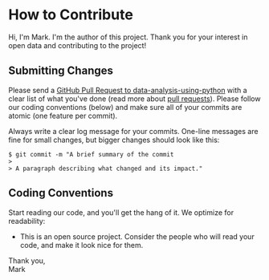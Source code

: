 # How to Contribute

Hi, I'm Mark. I'm the author of this project. Thank you for your interest in open data and contributing to the project!

## Submitting Changes

Please send a [GitHub Pull Request to data-analysis-using-python](https://github.com/mebauer/data-analysis-using-python/pull/new/master) with a clear list of what you've done (read more about [pull requests](https://docs.github.com/en/free-pro-team@latest/github/collaborating-with-issues-and-pull-requests/about-pull-requests)). Please follow our coding conventions (below) and make sure all of your commits are atomic (one feature per commit).

Always write a clear log message for your commits. One-line messages are fine for small changes, but bigger changes should look like this:

    $ git commit -m "A brief summary of the commit
    > 
    > A paragraph describing what changed and its impact."
    

## Coding Conventions

Start reading our code, and you'll get the hang of it. We optimize for readability:

  * This is an open source project. Consider the people who will read your code, and make it look nice for them.
  
Thank you,  
Mark
